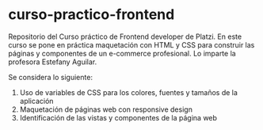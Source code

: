 # curso-practico-frontend
Repositorio del Curso práctico de Frontend developer de Platzi.
En este curso se pone en práctica maquetación con HTML y CSS para construir las páginas y componentes de un e-commerce profesional. 
Lo imparte la profesora Estefany Aguilar.

Se considera lo siguiente:

1. Uso de variables de CSS para los colores, fuentes y tamaños de la aplicación
2. Maquetación de páginas web con responsive design
3. Identificación de las vistas y componentes de la página web
